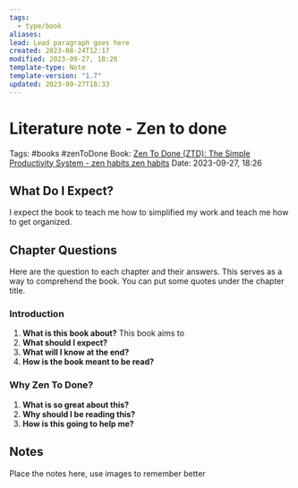 ```yaml
---
tags:
  - type/book
aliases: 
lead: Lead paragraph goes here
created: 2023-08-24T12:17
modified: 2023-09-27, 18:26
template-type: Note
template-version: "1.7"
updated: 2023-09-27T18:33
---
```


# Literature note - Zen to done

Tags: #books #zenToDone
Book: [Zen To Done (ZTD): The Simple Productivity System - zen habits zen habits](https://zenhabits.net/zen-to-done-ztd-the-ultimate-simple-productivity-system/)
Date: 2023-09-27, 18:26

## What Do I Expect?

I expect the book to teach me how to simplified my work and teach me how to get organized.

## Chapter Questions

Here are the question to each chapter and their answers. This serves as a way to comprehend the book. You can put some quotes under the chapter title.

### Introduction 

1. **What is this book about?**
This book aims to 
2. **What should I expect?** 
3. **What will I know at the end?** 
4. **How is the book meant to be read?**

### Why Zen To Done?

1. **What is so great about this?**
2. **Why should I be reading this?**
3. **How is this going to help me?**

## Notes

Place the notes here, use images to remember better